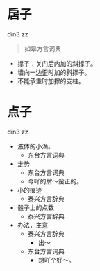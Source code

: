 # 扂子
din3 zz
> 如皋方言词典
- 撑子：关门后内加的斜撑子。
- 墙向一边歪时加的斜撑子。
- 不能承重时加撑的支柱。

# 点子
din3 zz
+ 液体的小滴。
  * 东台方言词典
+ 走势
  * 东台方言词典
  - 今吖的牌～蛮正的。
+ 小的痕迹
  * 泰兴方言辞典
+ 骰子上的点数
  * 泰兴方言辞典
+ 办法，主意
  * 泰兴方言辞典
    - 出～
  * 东台方言词典
    - 想吖个好～。
